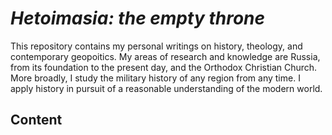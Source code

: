 # <i>Hetoimasia: the empty throne</i>

This repository contains my personal writings on history, theology, and contemporary geopoitics. My areas of research and knowledge are Russia, from its foundation to the present day, and the Orthodox Christian Church. More broadly, I study the military history of any region from any time. I apply history in pursuit of a reasonable understanding of the modern world.

## Content

